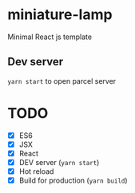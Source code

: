 # miniature-lamp
Minimal React js template
## Dev server
`yarn start` to open parcel server


# TODO
- [x] ES6
- [x] JSX
- [x] React
- [x] DEV server (`yarn start`)
- [x] Hot reload
- [x] Build for production (`yarn build`)
